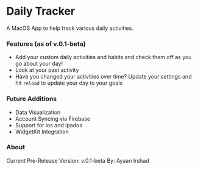 # Daily Tracker

A MacOS App to help track various daily activities.

### Features (as of v.0.1-beta)
- Add your custom daily activities and habits and check them off as you go about your day!
- Look at your past activity
- Have you changed your activities over time? Update your settings and hit `reload` to update your day to your goals


### Future Additions
- Data Visualization
- Account Syncing via Firebase
- Support for ios and ipados
- WidgetKit Integration



### About
Current Pre-Release Version: v.0.1-beta
By: Ayaan Irshad
